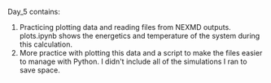 Day_5 contains:
1. Practicing plotting data and reading files from NEXMD outputs. plots.ipynb shows the energetics and temperature of the system during this calculation.
2. More practice with plotting this data and a script to make the files easier to manage with Python. I didn't include all of the simulations I ran to save space.

